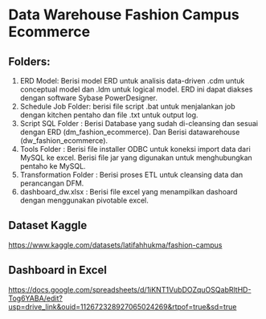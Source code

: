 # Data Warehouse Fashion Campus Ecommerce

## Folders:
1.  ERD Model: Berisi model ERD untuk analisis data-driven .cdm untuk conceptual model dan .ldm untuk logical model. ERD ini dapat diakses dengan software Sybase PowerDesigner.
2. Schedule Job Folder: berisi file script .bat untuk menjalankan job dengan kitchen pentaho dan file .txt untuk output log.
3. Script SQL Folder : Berisi Database yang sudah di-cleansing dan sesuai dengan ERD (dm_fashion_ecommerce). Dan Berisi datawarehouse (dw_fashion_ecommerce).
4. Tools Folder : Berisi file installer ODBC untuk koneksi import data dari MySQL ke excel. Berisi file jar yang digunakan untuk menghubungkan pentaho ke MySQL.
6. Transformation Folder : Berisi proses ETL untuk cleansing data dan perancangan DFM.
7. dashboard_dw.xlsx : Berisi file excel yang menampilkan dashoard dengan menggunakan pivotable excel.

## Dataset Kaggle
https://www.kaggle.com/datasets/latifahhukma/fashion-campus

## Dashboard in Excel
https://docs.google.com/spreadsheets/d/1iKNT1VubDOZquOSQabRltHD-Tog6YABA/edit?usp=drive_link&ouid=112672328927065024269&rtpof=true&sd=true
